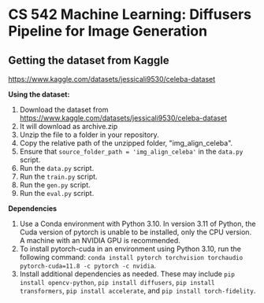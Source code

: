 # CS 542 Machine Learning: Diffusers Pipeline for Image Generation  
## Getting the dataset from Kaggle
https://www.kaggle.com/datasets/jessicali9530/celeba-dataset

**Using the dataset:**
1. Download the dataset from https://www.kaggle.com/datasets/jessicali9530/celeba-dataset
2. It will download as archive.zip
3. Unzip the file to a folder in your repository.
4. Copy the relative path of the unzipped folder, "img_align_celeba".
5. Ensure that `source_folder_path = 'img_align_celeba'` in the `data.py` script.
6. Run the `data.py` script.
7. Run the `train.py` script.
8. Run the `gen.py` script.
9. Run the `eval.py` script.

**Dependencies**
1. Use a Conda environment with Python 3.10. In version 3.11 of Python, the Cuda version of pytorch is unable to be installed, only the CPU version. A machine with an NVIDIA GPU is recommended. 
2. To install pytorch-cuda in an environment using Python 3.10, run the following command: `conda install pytorch torchvision torchaudio pytorch-cuda=11.8 -c pytorch -c nvidia`.
3. Install additional dependencies as needed. These may include `pip install opencv-python`, `pip install diffusers`, `pip install transformers`, `pip install accelerate`, and `pip install torch-fidelity`. 